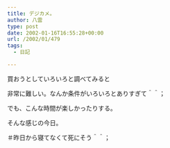 ```yaml
---
title: デジカメ。
author: 八雲
type: post
date: 2002-01-16T16:55:28+00:00
url: /2002/01/479
tags:
  - 日記

---
```

買おうとしていろいろと調べてみると
  
非常に難しい。なんか条件がいろいろとありすぎて＾＾；
  
でも、こんな時間が楽しかったりする。

そんな感じの今日。
  
＃昨日から寝てなくて死にそう＾＾；
